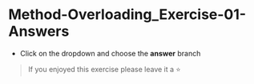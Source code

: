 # Method-Overloading_Exercise-01-Answers

- Click on the dropdown and choose the **answer** branch
> If you enjoyed this exercise please leave it a ⭐
